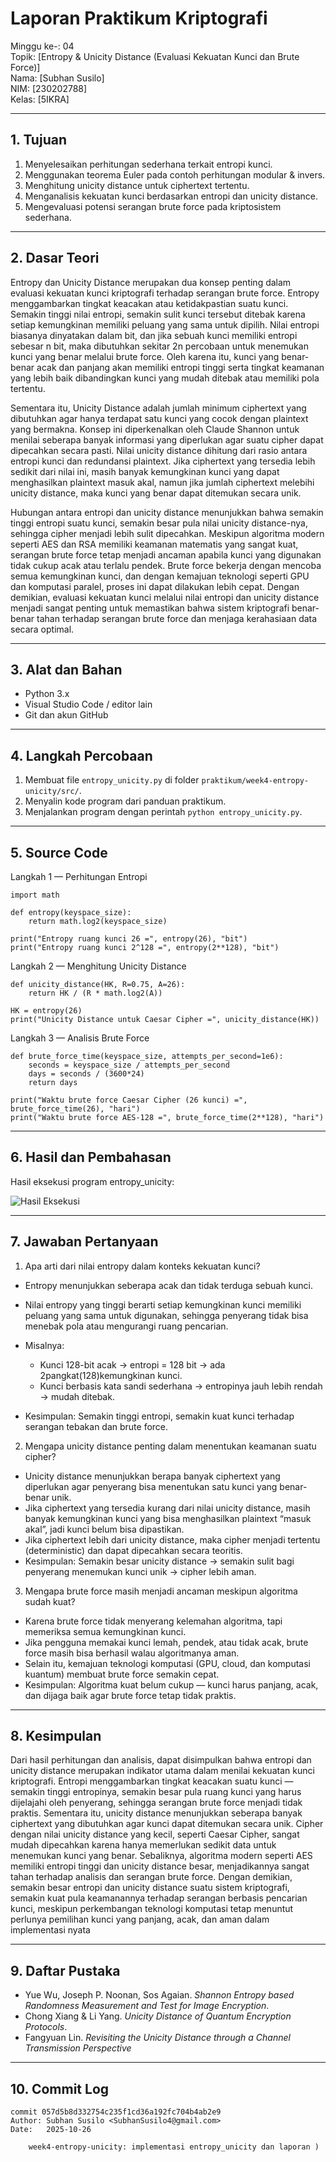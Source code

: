 # Laporan Praktikum Kriptografi
Minggu ke-: 04  
Topik: [Entropy & Unicity Distance (Evaluasi Kekuatan Kunci dan Brute Force)]  
Nama: [Subhan Susilo]  
NIM: [230202788]  
Kelas: [5IKRA]  

---

## 1. Tujuan

1. Menyelesaikan perhitungan sederhana terkait entropi kunci.
2. Menggunakan teorema Euler pada contoh perhitungan modular & invers.
3. Menghitung unicity distance untuk ciphertext tertentu.
4. Menganalisis kekuatan kunci berdasarkan entropi dan unicity distance.
5. Mengevaluasi potensi serangan brute force pada kriptosistem sederhana.


---

## 2. Dasar Teori
  Entropy dan Unicity Distance merupakan dua konsep penting dalam evaluasi kekuatan kunci kriptografi terhadap serangan brute force. Entropy menggambarkan tingkat keacakan atau ketidakpastian suatu kunci. Semakin tinggi nilai entropi, semakin sulit kunci tersebut ditebak karena setiap kemungkinan memiliki peluang yang sama untuk dipilih. Nilai entropi biasanya dinyatakan dalam bit, dan jika sebuah kunci memiliki entropi sebesar n bit, maka dibutuhkan sekitar 2n percobaan untuk menemukan kunci yang benar melalui brute force. Oleh karena itu, kunci yang benar-benar acak dan panjang akan memiliki entropi tinggi serta tingkat keamanan yang lebih baik dibandingkan kunci yang mudah ditebak atau memiliki pola tertentu.

  Sementara itu, Unicity Distance adalah jumlah minimum ciphertext yang dibutuhkan agar hanya terdapat satu kunci yang cocok dengan plaintext yang bermakna. Konsep ini diperkenalkan oleh Claude Shannon untuk menilai seberapa banyak informasi yang diperlukan agar suatu cipher dapat dipecahkan secara pasti. Nilai unicity distance dihitung dari rasio antara entropi kunci dan redundansi plaintext. Jika ciphertext yang tersedia lebih sedikit dari nilai ini, masih banyak kemungkinan kunci yang dapat menghasilkan plaintext masuk akal, namun jika jumlah ciphertext melebihi unicity distance, maka kunci yang benar dapat ditemukan secara unik. 

  Hubungan antara entropi dan unicity distance menunjukkan bahwa semakin tinggi entropi suatu kunci, semakin besar pula nilai unicity distance-nya, sehingga cipher menjadi lebih sulit dipecahkan. Meskipun algoritma modern seperti AES dan RSA memiliki keamanan matematis yang sangat kuat, serangan brute force tetap menjadi ancaman apabila kunci yang digunakan tidak cukup acak atau terlalu pendek. Brute force bekerja dengan mencoba semua kemungkinan kunci, dan dengan kemajuan teknologi seperti GPU dan komputasi paralel, proses ini dapat dilakukan lebih cepat. Dengan demikian, evaluasi kekuatan kunci melalui nilai entropi dan unicity distance menjadi sangat penting untuk memastikan bahwa sistem kriptografi benar-benar tahan terhadap serangan brute force dan menjaga kerahasiaan data secara optimal.

---

## 3. Alat dan Bahan
- Python 3.x  
- Visual Studio Code / editor lain  
- Git dan akun GitHub  

---

## 4. Langkah Percobaan
1. Membuat file `entropy_unicity.py` di folder `praktikum/week4-entropy-unicity/src/`.
2. Menyalin kode program dari panduan praktikum.
3. Menjalankan program dengan perintah `python entropy_unicity.py`.

---

## 5. Source Code
Langkah 1 — Perhitungan Entropi

    import math

    def entropy(keyspace_size):
        return math.log2(keyspace_size)

    print("Entropy ruang kunci 26 =", entropy(26), "bit")
    print("Entropy ruang kunci 2^128 =", entropy(2**128), "bit")

Langkah 2 — Menghitung Unicity Distance

    def unicity_distance(HK, R=0.75, A=26):
        return HK / (R * math.log2(A))

    HK = entropy(26)
    print("Unicity Distance untuk Caesar Cipher =", unicity_distance(HK))

Langkah 3 — Analisis Brute Force

    def brute_force_time(keyspace_size, attempts_per_second=1e6):
        seconds = keyspace_size / attempts_per_second
        days = seconds / (3600*24)
        return days

    print("Waktu brute force Caesar Cipher (26 kunci) =", brute_force_time(26), "hari")
    print("Waktu brute force AES-128 =", brute_force_time(2**128), "hari")

---

## 6. Hasil dan Pembahasan
Hasil eksekusi program entropy_unicity:

![Hasil Eksekusi](screenshots/output.png)


---

## 7. Jawaban Pertanyaan
1. Apa arti dari nilai entropy dalam konteks kekuatan kunci?
- Entropy menunjukkan seberapa acak dan tidak terduga sebuah kunci.
- Nilai entropy yang tinggi berarti setiap kemungkinan kunci memiliki peluang yang sama untuk digunakan, sehingga penyerang tidak bisa menebak pola atau mengurangi ruang pencarian.
- Misalnya:
    - Kunci 128-bit acak → entropi = 128 bit → ada 2pangkat(128)kemungkinan kunci.
    - Kunci berbasis kata sandi sederhana → entropinya jauh lebih rendah → mudah ditebak.

- Kesimpulan: Semakin tinggi entropi, semakin kuat kunci terhadap serangan tebakan dan brute force.

2. Mengapa unicity distance penting dalam menentukan keamanan suatu cipher?
- Unicity distance menunjukkan berapa banyak ciphertext yang diperlukan agar penyerang bisa menentukan satu kunci yang benar-benar unik.
- Jika ciphertext yang tersedia kurang dari nilai unicity distance, masih banyak kemungkinan kunci yang bisa menghasilkan plaintext “masuk akal”, jadi kunci belum bisa dipastikan.
- Jika ciphertext lebih dari unicity distance, maka cipher menjadi tertentu (deterministic) dan dapat dipecahkan secara teoritis.
- Kesimpulan: Semakin besar unicity distance → semakin sulit bagi penyerang menemukan kunci unik → cipher lebih aman.

3. Mengapa brute force masih menjadi ancaman meskipun algoritma sudah kuat?
- Karena brute force tidak menyerang kelemahan algoritma, tapi memeriksa semua kemungkinan kunci.
- Jika pengguna memakai kunci lemah, pendek, atau tidak acak, brute force masih bisa berhasil walau algoritmanya aman.
- Selain itu, kemajuan teknologi komputasi (GPU, cloud, dan komputasi kuantum) membuat brute force semakin cepat.
- Kesimpulan: Algoritma kuat belum cukup — kunci harus panjang, acak, dan dijaga baik agar brute force tetap tidak praktis.

---

## 8. Kesimpulan
Dari hasil perhitungan dan analisis, dapat disimpulkan bahwa entropi dan unicity distance merupakan indikator utama dalam menilai kekuatan kunci kriptografi. Entropi menggambarkan tingkat keacakan suatu kunci — semakin tinggi entropinya, semakin besar pula ruang kunci yang harus dijelajahi oleh penyerang, sehingga serangan brute force menjadi tidak praktis. Sementara itu, unicity distance menunjukkan seberapa banyak ciphertext yang dibutuhkan agar kunci dapat ditemukan secara unik. Cipher dengan nilai unicity distance yang kecil, seperti Caesar Cipher, sangat mudah dipecahkan karena hanya memerlukan sedikit data untuk menemukan kunci yang benar. Sebaliknya, algoritma modern seperti AES memiliki entropi tinggi dan unicity distance besar, menjadikannya sangat tahan terhadap analisis dan serangan brute force. Dengan demikian, semakin besar entropi dan unicity distance suatu sistem kriptografi, semakin kuat pula keamanannya terhadap serangan berbasis pencarian kunci, meskipun perkembangan teknologi komputasi tetap menuntut perlunya pemilihan kunci yang panjang, acak, dan aman dalam implementasi nyata

---

## 9. Daftar Pustaka
- Yue Wu, Joseph P. Noonan, Sos Agaian. *Shannon Entropy based Randomness Measurement and Test for Image Encryption*.  
- Chong Xiang & Li Yang. *Unicity Distance of Quantum Encryption Protocols*.
- Fangyuan Lin. *Revisiting the Unicity Distance through a Channel Transmission Perspective* 

---

## 10. Commit Log
```
commit 057d5b8d332754c235f1cd36a192fc704b4ab2e9
Author: Subhan Susilo <SubhanSusilo4@gmail.com>
Date:   2025-10-26

    week4-entropy-unicity: implementasi entropy_unicity dan laporan )
```

